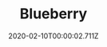 ---
templateKey: blog-post
title: Blueberry
type: fruit
description: A popular berry reported to have many health benefits. The blue skin has the highest nutrient concentration
featuredpost: false
date: 2020-02-10T00:00:02.711Z
featuredimage: /img/Blueberry.png
sellPrice: 50
tags:
  - Spring
  - edible
  - fruit
  - Blueberry Tart
  - Fruit Salad
  - Summer Crops Bundle
---